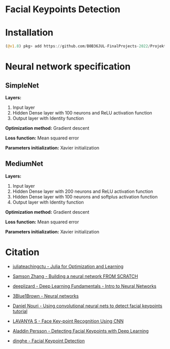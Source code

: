 # Facial Keypoints Detection


# Installation
```julia
(@v1.8) pkg> add https://github.com/B0B36JUL-FinalProjects-2022/Projekt_zviazyau
```
# Neural network specification
## SimpleNet
**Layers:**
1. Input layer
2. Hidden Dense layer with 100 neurons and ReLU activation function
3. Output layer with Identity function

**Optimization method:** Gradient descent

**Loss function:**  Mean squared error

**Parameters initialization:** Xavier initialization


## MediumNet
**Layers:**
1. Input layer
2. Hidden Dense layer with 200 neurons and ReLU activation function
2. Hidden Dense layer with 100 neurons and softplus activation function
3. Output layer with Identity function

**Optimization method:** Gradient descent

**Loss function:**  Mean squared error

**Parameters initialization:** Xavier initialization


# Citation
+ [juliateachingctu - Julia for Optimization and Learning](https://juliateachingctu.github.io/Julia-for-Optimization-and-Learning/stable/)

+ [Samson Zhang - Building a neural network FROM SCRATCH](https://youtu.be/w8yWXqWQYmU)

+ [deeplizard - Deep Learning Fundamentals - Intro to Neural Networks](https://youtube.com/playlist?list=PLZbbT5o_s2xq7LwI2y8_QtvuXZedL6tQU)

+ [3Blue1Brown - Neural networks](https://youtube.com/playlist?list=PLZHQObOWTQDNU6R1_67000Dx_ZCJB-3pi)

+ [Daniel Nouri - Using convolutional neural nets to detect facial keypoints tutorial](https://danielnouri.org/notes/2014/12/17/using-convolutional-neural-nets-to-detect-facial-keypoints-tutorial/
)

+ [LAVANYA S - Face Key-point Recognition Using CNN](https://www.analyticsvidhya.com/blog/2021/07/face-key-point-recognition-using-cnn/)


+ [Aladdin Persson - Detecting Facial Keypoints with Deep Learning](https://youtu.be/84Lwv5PpWJA)

+ [dinghe - Facial Keypoint Detection](https://dinghe.github.io/CV_project.html)
